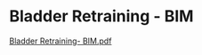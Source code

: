 # Bladder Retraining - BIM

[Bladder Retraining- BIM.pdf](Bladder%20Retraining%20-%20BIM%20633b480425604d76b8893d1947071a0c/Bladder_Retraining-_BIM.pdf)